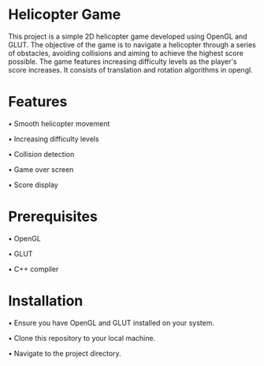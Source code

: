 # Helicopter Game
This project is a simple 2D helicopter game developed using OpenGL and GLUT. The objective of the game is to navigate a helicopter through a series of obstacles, avoiding collisions and aiming to achieve the highest score possible. The game features increasing difficulty levels as the player's score increases. It consists of translation and rotation algorithms in opengl.

# Features
•	Smooth helicopter movement

•	Increasing difficulty levels

•	Collision detection

•	Game over screen

•	Score display

# Prerequisites
•	OpenGL

•	GLUT

•	C++ compiler

# Installation
•	Ensure you have OpenGL and GLUT installed on your system.

•	Clone this repository to your local machine.

•	Navigate to the project directory.
